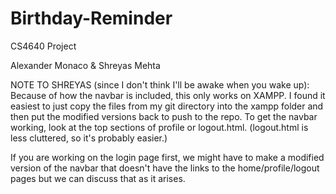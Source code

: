 # Birthday-Reminder
CS4640 Project

Alexander Monaco & Shreyas Mehta

NOTE TO SHREYAS (since I don't think I'll be awake when you wake up):
Because of how the navbar is included, this only works on XAMPP. I found it easiest to just copy the files from my git directory into the xampp folder and then put the modified versions back to push to the repo. To get the navbar working, look at the top sections of profile or logout.html. (logout.html is less cluttered, so it's probably easier.) 

If you are working on the login page first, we might have to make a modified version of the navbar that doesn't have the links to the home/profile/logout pages but we can discuss that as it arises.
